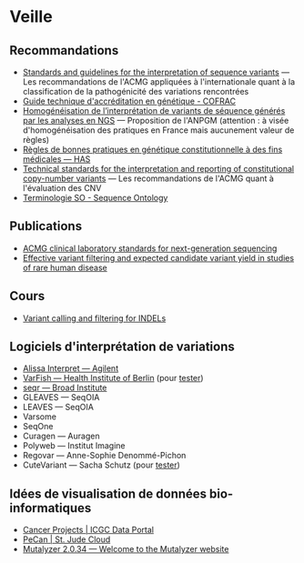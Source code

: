 # Veille

## Recommandations

- [Standards and guidelines for the interpretation of sequence variants](https://www.acmg.net/docs/Standards_Guidelines_for_the_Interpretation_of_Sequence_Variants.pdf) — Les recommandations de l'ACMG appliquées à l'internationale quant à la classification de la pathogénicité des variations rencontrées
- [Guide technique d'accréditation en génétique - COFRAC](https://cdn.discordapp.com/attachments/882953612991528964/956938280069394432/SH-GTA-07_genetique_.pdf)
- [Homogénéisation de l’interprétation de variants de séquence générés par les analyses en NGS](https://anpgm.fr/media/documents/BP-NGSDiag_001_Interpretation_Variants_v2.pdf) — Proposition de l'ANPGM (attention : à visée d'homogénéisation des pratiques en France mais aucunement valeur de règles)
- [Règles de bonnes pratiques en génétique constitutionnelle à des fins médicales — HAS](https://www.has-sante.fr/jcms/c_1360718/fr/regles-de-bonnes-pratiques-en-genetique-constitutionnelle-a-des-fins-medicales-hors-diagnostic-prenatal)
- [Technical standards for the interpretation and reporting of constitutional copy-number variants](https://www.acmg.net/PDFLibrary/Technical_Standards_for_interpretation_and_reporting_of_constitutional_copy_number_variants.pdf) — Les recommandations de l'ACMG quant à l'évaluation des CNV
- [Terminologie SO - Sequence Ontology](http://www.sequenceontology.org/browser/obob.cgi)

## Publications

- [ACMG clinical laboratory standards for next-generation sequencing](https://www.sciencedirect.com/science/article/pii/S1098360021027313?via%3Dihub)
- [Effective variant filtering and expected candidate variant yield in studies of rare human disease](https://www.nature.com/articles/s41525-021-00227-3)

## Cours

- [Variant calling and filtering for INDELs](https://genome.sph.umich.edu/w/images/b/b4/Variant_Calling_and_Filtering_for_INDELs.pdf)

## Logiciels d'interprétation de variations

- [Alissa Interpret —  Agilent](./similar_tools/alissa.md)
- [VarFish —  Health Institute of Berlin](./similar_tools/varfish.md) (pour [tester](https://varfish-demo.bihealth.org/login/?next=/))
- [seqr —  Broad Institute](./similar_tools/seqr.md)
- GLEAVES — SeqOIA
- LEAVES —  SeqOIA
- Varsome
- SeqOne
- Curagen —  Auragen
- Polyweb —  Institut Imagine
- Regovar —  Anne-Sophie Denommé-Pichon
- CuteVariant —  Sacha Schutz (pour [tester](https://cutevariant.labsquare.org/))

## Idées de visualisation de données bio-informatiques

- [Cancer Projects | ICGC Data Portal](https://dcc.icgc.org/projects)
- [PeCan | St. Jude Cloud](https://pecan.stjude.cloud/proteinpaint/PTPN11)
- [Mutalyzer 2.0.34 — Welcome to the Mutalyzer website](https://mutalyzer.nl/)
